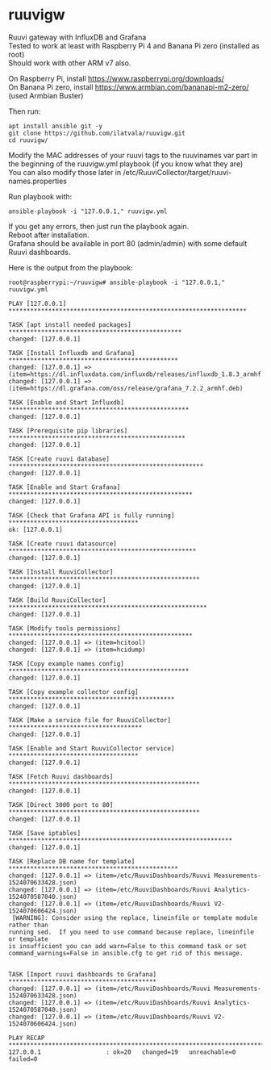 # ruuvigw
Ruuvi gateway with InfluxDB and Grafana  
Tested to work at least with Raspberry Pi 4 and Banana Pi zero (installed as root)  
Should work with other ARM v7 also.

On Raspberry Pi, install https://www.raspberrypi.org/downloads/  
On Banana Pi zero, install https://www.armbian.com/bananapi-m2-zero/  (used Armbian Buster)  

Then run:
```
apt install ansible git -y
git clone https://github.com/ilatvala/ruuvigw.git
cd ruuvigw/
```
Modify the MAC addresses of your ruuvi tags to the ruuvinames var part in the beginning of the ruuvigw.yml playbook (if you know what they are)  
You can also modify those later in /etc/RuuviCollector/target/ruuvi-names.properties

Run playbook with:
```
ansible-playbook -i "127.0.0.1," ruuvigw.yml
```
If you get any errors, then just run the playbook again.  
Reboot after installation.  
Grafana should be available in port 80 (admin/admin) with some default Ruuvi dashboards.

Here is the output from the playbook:  
```
root@raspberrypi:~/ruuvigw# ansible-playbook -i "127.0.0.1," ruuvigw.yml

PLAY [127.0.0.1] ******************************************************************

TASK [apt install needed packages] ************************************************
changed: [127.0.0.1]

TASK [Install Influxdb and Grafana] ***********************************************
changed: [127.0.0.1] => (item=https://dl.influxdata.com/influxdb/releases/influxdb_1.8.3_armhf.deb)
changed: [127.0.0.1] => (item=https://dl.grafana.com/oss/release/grafana_7.2.2_armhf.deb)

TASK [Enable and Start Influxdb] **************************************************
changed: [127.0.0.1]

TASK [Prerequisite pip libraries] *************************************************
changed: [127.0.0.1]

TASK [Create ruuvi database] ******************************************************
changed: [127.0.0.1]

TASK [Enable and Start Grafana] ***************************************************
changed: [127.0.0.1]

TASK [Check that Grafana API is fully running] ************************************
ok: [127.0.0.1]

TASK [Create ruuvi datasource] ****************************************************
changed: [127.0.0.1]

TASK [Install RuuviCollector] *****************************************************
changed: [127.0.0.1]

TASK [Build RuuviCollector] *******************************************************
changed: [127.0.0.1]

TASK [Modify tools permissions] ***************************************************
changed: [127.0.0.1] => (item=hcitool)
changed: [127.0.0.1] => (item=hcidump)

TASK [Copy example names config] **************************************************
changed: [127.0.0.1]

TASK [Copy example collector config] **********************************************
changed: [127.0.0.1]

TASK [Make a service file for RuuviCollector] *************************************
changed: [127.0.0.1]

TASK [Enable and Start RuuviCollector service] ************************************
changed: [127.0.0.1]

TASK [Fetch Ruuvi dashboards] *****************************************************
changed: [127.0.0.1]

TASK [Direct 3000 port to 80] *****************************************************
changed: [127.0.0.1]

TASK [Save iptables] **************************************************************
changed: [127.0.0.1]

TASK [Replace DB name for template] ***********************************************
changed: [127.0.0.1] => (item=/etc/RuuviDashboards/Ruuvi Measurements-1524070633428.json)
changed: [127.0.0.1] => (item=/etc/RuuviDashboards/Ruuvi Analytics-1524070587040.json)
changed: [127.0.0.1] => (item=/etc/RuuviDashboards/Ruuvi V2-1524070606424.json)
 [WARNING]: Consider using the replace, lineinfile or template module rather than
running sed.  If you need to use command because replace, lineinfile or template
is insufficient you can add warn=False to this command task or set
command_warnings=False in ansible.cfg to get rid of this message.


TASK [Import ruuvi dashboards to Grafana] *****************************************
changed: [127.0.0.1] => (item=/etc/RuuviDashboards/Ruuvi Measurements-1524070633428.json)
changed: [127.0.0.1] => (item=/etc/RuuviDashboards/Ruuvi Analytics-1524070587040.json)
changed: [127.0.0.1] => (item=/etc/RuuviDashboards/Ruuvi V2-1524070606424.json)

PLAY RECAP ************************************************************************
127.0.0.1                  : ok=20   changed=19   unreachable=0    failed=0
```
